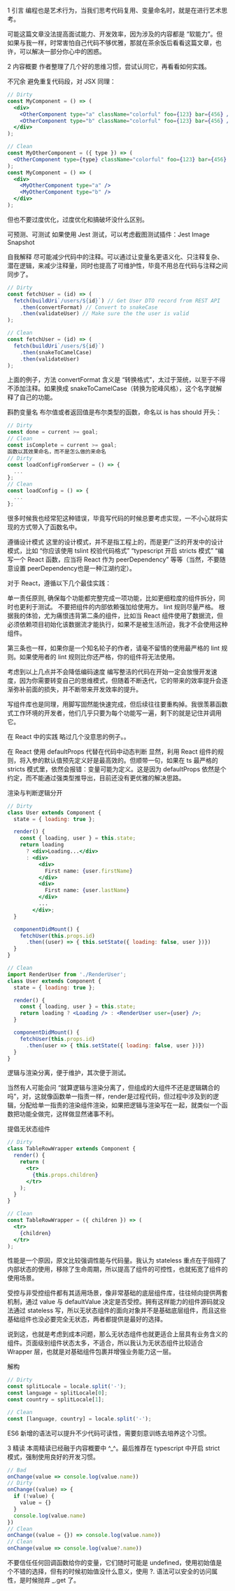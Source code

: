 1 引言
编程也是艺术行为，当我们思考代码复用、变量命名时，就是在进行艺术思考。

可能这篇文章没法提高面试能力、开发效率，因为涉及的内容都是 “软能力”。但如果与我一样，时常害怕自己代码不够优雅，那就在茶余饭后看看这篇文章，也许，可以解决一部分你心中的困惑。

2 内容概要
作者整理了几个好的思维习惯，尝试认同它，再看看如何实践。

不冗余
避免重复代码段，对 JSX 同理：

```jsx
// Dirty
const MyComponent = () => (
  <div>
    <OtherComponent type="a" className="colorful" foo={123} bar={456} />
    <OtherComponent type="b" className="colorful" foo={123} bar={456} />
  </div>
);

// Clean
const MyOtherComponent = ({ type }) => (
  <OtherComponent type={type} className="colorful" foo={123} bar={456} />
);
const MyComponent = () => (
  <div>
    <MyOtherComponent type="a" />
    <MyOtherComponent type="b" />
  </div>
);

```

但也不要过度优化，过度优化和搞破坏没什么区别。

可预测、可测试
如果使用 Jest 测试，可以考虑截图测试插件：Jest Image Snapshot

自我解释
尽可能减少代码中的注释。可以通过让变量名更语义化、只注释复杂、潜在逻辑，来减少注释量，同时也提高了可维护性，毕竟不用总在代码与注释之间同步了。

```jsx
// Dirty
const fetchUser = (id) => (
  fetch(buildUri`/users/${id}`) // Get User DTO record from REST API
    .then(convertFormat) // Convert to snakeCase
    .then(validateUser) // Make sure the the user is valid
);

// Clean
const fetchUser = (id) => (
  fetch(buildUri`/users/${id}`)
    .then(snakeToCamelCase)
    .then(validateUser)
);

```
上面的例子，方法 convertFormat 含义是 “转换格式”，太过于笼统，以至于不得不添加注释。如果换成 snakeToCamelCase（转换为驼峰风格），这个名字就解释了自己的功能。

斟酌变量名
布尔值或者返回值是布尔类型的函数，命名以 is has should 开头：

```jsx
// Dirty
const done = current >= goal;
// Clean
const isComplete = current >= goal;
函数以其效果命名，而不是怎么做的来命名
// Dirty
const loadConfigFromServer = () => {
  ...
};
// Clean
const loadConfig = () => {
  ...
};

```
很多时候我也经常犯这种错误，毕竟写代码的时候总要考虑实现，一不小心就将实现的方式带入了函数名中。

遵循设计模式
这里的设计模式，并不是指工程上的，而是更广泛的开发中的设计模式，比如 “你应该使用 tslint 校验代码格式” “typescript 开启 stricts 模式” “编写一个 React 函数，应当将 React 作为 peerDependency” 等等（当然，不要随意设置 peerDependency也是一种江湖约定）。

对于 React，遵循以下几个最佳实践：

单一责任原则, 确保每个功能都完整完成一项功能，比如更细粒度的组件拆分，同时也更利于测试。
不要把组件的内部依赖强加给使用方。
lint 规则尽量严格。
根据我的体验，尤为痛恨违背第二条的组件，比如当 React 组件使用了数据流，但必须依赖项目初始化该数据流才能执行，如果不是被生活所迫，我才不会使用这种组件。

第三条也一样，如果你是一个知名轮子的作者，请毫不留情的使用最严格的 lint 规则。如果使用者的 lint 规则比你还严格，你的组件将无法使用。

考虑到以上几点并不会降低编码速度
编写整洁的代码在开始一定会放慢开发速度，因为你需要转变自己的思维模式，但随着不断迭代，它的带来的效率提升会逐渐弥补前面的损失，并不断带来开发效率的提升。

写组件库也是同理，用脚写固然能快速完成，但后续往往要重构掉。我很羡慕函数式工作环境的开发者，他们几乎只要为每个功能写一遍，剩下的就是记住并调用它。

在 React 中的实践
略过几个没意思的例子。。

在 React 使用 defaultProps 代替在代码中动态判断
显然，利用 React 组件的规则，将入参的默认值预先定义好是最高效的。但顺带一句，如果在 ts 最严格的 stricts 模式里，依然会报错：变量可能为定义。这是因为 defaultProps 依然是个约定，而不能通过强类型推导出，目前还没有更优雅的解决思路。

渲染与判断逻辑分开
```jsx
// Dirty
class User extends Component {
  state = { loading: true };

  render() {
    const { loading, user } = this.state;
    return loading
      ? <div>Loading...</div>
      : <div>
          <div>
            First name: {user.firstName}
          </div>
          <div>
            First name: {user.lastName}
          </div>
          ...
        </div>;
  }

  componentDidMount() {
    fetchUser(this.props.id)
      .then((user) => { this.setState({ loading: false, user })})
  }
}

// Clean
import RenderUser from './RenderUser';
class User extends Component {
  state = { loading: true };

  render() {
    const { loading, user } = this.state;
    return loading ? <Loading /> : <RenderUser user={user} />;
  }

  componentDidMount() {
    fetchUser(this.props.id)
      .then(user => { this.setState({ loading: false, user })})
  }
}
```

逻辑与渲染分离，便于维护，其次便于测试。

当然有人可能会问 “就算逻辑与渲染分离了，但组成的大组件不还是逻辑耦合的吗”，对，这就像函数单一指责一样，render是过程代码，但过程中涉及到的逻辑，分配给单一指责的渲染组件渲染，如果把逻辑与渲染写在一起，就类似一个函数把功能全做完，这样做显然诸事不利。

提倡无状态组件

```jsx
// Dirty
class TableRowWrapper extends Component {
  render() {
    return (
      <tr>
        {this.props.children}
      </tr>
    );
  }
}

// Clean
const TableRowWrapper = ({ children }) => (
  <tr>
    {children}
  </tr>
);

```

性能是一个原因，原文比较强调性能与代码量。我认为 stateless 重点在于阻碍了内部状态的使用，移除了生命周期，所以提高了组件的可控性，也就拓宽了组件的使用场景。

受控与非受控组件都有其适用场景，像非常基础的底层组件库，往往倾向提供两套机制，通过 value 与 defaultValue 决定是否受控。拥有这样能力的组件源码就没法通过 stateless 写，所以无状态组件的面向对象并不是基础底层组件，而且这些基础组件也没必要完全无状态，两者都提供是最好的选择。

说到这，也就是考虑到成本问题，那么无状态组件也就更适合上层具有业务含义的组件。页面级别组件状态太多，不适合，所以我认为无状态组件比较适合 Wrapper 层，也就是对基础组件包裹并增强业务能力这一层。

解构
```jsx
// Dirty
const splitLocale = locale.split('-');
const language = splitLocale[0];
const country = splitLocale[1];

// Clean
const [language, country] = locale.split('-');

```
ES6 新增的语法可以提升不少代码可读性，需要刻意训练去培养这个习惯。

3 精读
本周精读已经融于内容概要中 ^_^。最后推荐在 typescript 中开启 strict 模式，强制使用良好的开发习惯。

```jsx
// Bad
onChange(value => console.log(value.name))
// Dirty
onChange((value) => {
  if (!value) {
    value = {}
  }
  console.log(value.name)
})
// Clean
onChange((value = {}) => console.log(value.name))
// Clean
onChange(value => console.log(value?.name))

```

不要信任任何回调函数给你的变量，它们随时可能是 undefined，使用初始值是个不错的选择，但有的时候初始值没什么意义，使用 ?. 语法可以安全的访问属性，是时候抛弃 _.get 了。